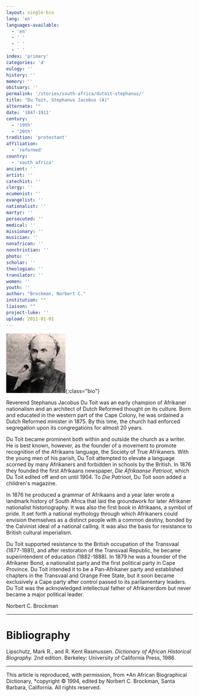 ```yaml
---
layout: single-bio
lang: 'en'
languages-available:
  - 'en'
  - ' '
  - ' '
  - ' '
index: 'primary'
categories: 'd'
eulogy: ''
history: ''
memory: ''
obituary: ''
permalink: '/stories/south-africa/dutoit-stephanus/'
title: "Du Toit, Stephanus Jacobus (A)"
alternate: ""
date: '1847-1911'
century:
  - '19th'
  - '20th'
tradition: 'protestant'
affiliation:
  - 'reformed'
country:
  - 'south africa'
ancient: ''
artist: ''
catechist: ''
clergy: ''
ecumenist: ''
evangelist: ''
nationalist: ''
martyr: ''
persecuted: ''
medical: ''
missionary: ''
musician: ''
nonafrican: ''
nonchristian: ''
photo: ''
scholar: ''
theologian: ''
translator: ''
women: ''
youth: ''
author: "Brockman, Norbert C."
institution: ""
liaison: ""
project-luke: ''
upload: 2011-01-01
---
```


![Stephanus Du Toit](/images/bio-pics/southafrica/dutoit-stephanus/du_toit_stephanus.jpg){:class="bio"}

Reverend Stephanus Jacobus Du Toit was an early champion of Afrikaner nationalism and an architect of Dutch Reformed thought on its culture.  Born and educated in the western part of the Cape Colony, he was ordained a Dutch Reformed minister in 1875.  By this time, the church had enforced segregation upon its congregations for almost 20 years.

Du Toit became prominent both within and outside the church as a writer.  He is best known, however, as the founder of a movement to promote recognition of the Afrikaans language, the Society of True Afrikaners.  With the young men of his parish, Du Toit attempted to elevate a language scorned by many Afrikaners and forbidden in schools by the British.  In 1876 they founded the first Afrikaans newspaper, *Die Afrikaanse Patrioot*, which Du Toit edited off and on until 1904.  To *Die Patrioot*, Du Toit soon added a children's magazine.

In 1876 he produced a grammar of Afrikaans and a year later wrote a landmark history of South Africa that laid the groundwork for later Afrikaner nationalist historiography.  It was also the first book in Afrikaans, a symbol of pride.  It set forth a national mythology through which Afrikaners could envision themselves as a distinct people with a common destiny, bonded by the Calvinist ideal of a national calling.  It was also the basis for resistance to British cultural imperialism.

Du Toit supported resistance to the British occupation of the Transvaal (1877-1881), and after restoration of the Transvaal Republic, he became superintendent of education (1882-1888).  In 1879 he was a founder of the Afrikaner Bond, a nationalist party and the first political party in Cape Province.  Du Toit intended it to be a Pan-Afrikaner party and established chapters in the Transvaal and Orange Free State, but it soon became exclusively a Cape party after control passed to its parliamentary leaders.  Du Toit was the acknowledged intellectual father of Afrikanerdom but never became a major political leader.

Norbert C. Brockman

---

# Bibliography

Lipschutz, Mark R., and R. Kent Rasmussen.  *Dictionary of African Historical Biography.*  2nd edition.  Berkeley: University of California Press, 1986.

---

This article is reproduced, with permission, from *An African Biographical Dictionary, *copyright &copy; 1994, edited by Norbert C. Brockman, Santa Barbara, California. All rights reserved.
